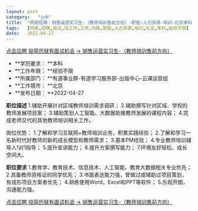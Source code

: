 ```yaml
---
layout:	post
category:	"job"
title:	"网易招聘：销售运营实习生-（教师培训售前方向）-职能-人力资源-培训-北京本科经验不限"
tags:	[网易,招聘,面试,找工作,工作,内推,职能,人力资源,培训,北京,本科,经验不限]
date:	2022-04-27
---
```


[点击应聘 投简历就有面试机会 -> 销售运营实习生-（教师培训售前方向）](http://mobile.bole.netease.com/bole/boleDetail?id=39706&employeeId=346f03c3cda5f04c&key=all)



- **学历要求： **本科
- **工作年限： **经验不限
- **所属部门： **有道事业群-有道学习服务部-出版中心-云课运营组
- **工作城市： **北京
- **发布日期： **2022-04-27



**职位描述**
1.辅助开展针对区域教师培训需求调研；
2.辅助撰写针对区域、学校的教师发展项目案；
3.辅助策划人工智能、大数据助推教师发展的课程内容；
4.完成老师交代的其他教师培训相关工作。

岗位优势：
1.了解和学习互联网+教师培训业务，积累实践经验；
2.了解和学习一名新时代好教师的新的成长模型和教师需求；
3.基本PM经验；
4.专业教师培训辅导人1对1指导；
5.提升宣讲能力；
6.提升方案撰写能力；
7.环境友好轻松、成长空间大。



**职位要求**
1.教育学、教育技术、信息技术、人工智能、教育大数据相关专业优先；
2.具备教师资格证的同学优先；
3.书面表达能力强，曾做过或辅助过项目策划，有成形项目方案者优先；
4.熟练使用Word，Excel和PPT等软件；
5.乐观开朗，沟通能力强。



[点击应聘 投简历就有面试机会 -> 销售运营实习生-（教师培训售前方向）](http://mobile.bole.netease.com/bole/boleDetail?id=39706&employeeId=346f03c3cda5f04c&key=all)